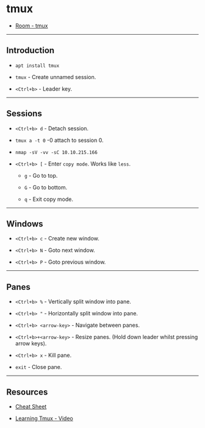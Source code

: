 # tmux

* [Room - tmux](https://tryhackme.com/room/rptmux)

---

## Introduction

* `apt install tmux`

* `tmux` - Create unnamed session.

* `<Ctrl+b>` - Leader key.

---

## Sessions

* `<Ctrl+b> d` - Detach session.

* `tmux a -t 0` -0 attach to session 0.

* `nmap -sV -vv -sC 10.10.215.166`

* `<Ctrl+b> [` - Enter `copy mode`. Works like `less`.

    * `g` - Go to top.

    * `G` - Go to bottom.

    * `q` - Exit copy mode.

---

## Windows

* `<Ctrl+b> c` - Create new window.

* `<Ctrl+b> N` - Goto next window.

* `<Ctrl+b> P` - Goto previous window.

---

## Panes

* `<Ctrl+b> %` - Vertically split window into pane.

* `<Ctrl+b> "` - Horizontally split window into pane.

* `<Ctrl+b> <arrow-key>` - Navigate between panes.

* `<Ctrl+b>+<arrow-key>` - Resize panes. (Hold down leader whilst pressing arrow keys).

* `<Ctrl+b> x` - Kill pane.

* `exit` - Close pane.

---

## Resources

* [Cheat Sheet](https://imgur.com/bL9Dn3U)

* [Learning Tmux - Video](https://www.youtube.com/watch?v=Lqehvpe_djs)










